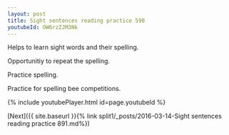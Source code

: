 ```yaml
---
layout: post
title: Sight sentences reading practice 590
youtubeId: OW6rzZJM3Nk
---
```

 
 
Helps to learn sight words and their spelling.

Opportunitiy to repeat the spelling. 

Practice spelling. 
 
Practice for spelling bee competitions. 
 
{% include youtubePlayer.html id=page.youtubeId %}
 
 

[Next]({{ site.baseurl }}{% link  split1/_posts/2016-03-14-Sight sentences reading practice 891.md%})
 
